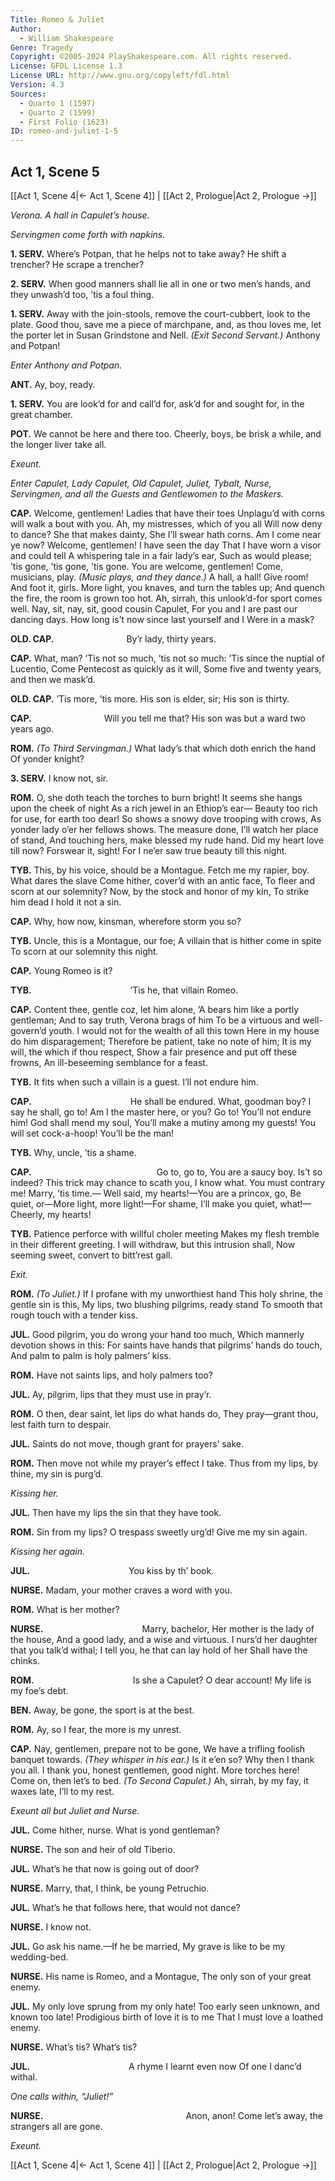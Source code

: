 ```yaml
---
Title: Romeo & Juliet
Author: 
  - William Shakespeare
Genre: Tragedy
Copyright: ©2005-2024 PlayShakespeare.com. All rights reserved.
License: GFDL License 1.3
License URL: http://www.gnu.org/copyleft/fdl.html
Version: 4.3
Sources:
  - Quarto 1 (1597)
  - Quarto 2 (1599)
  - First Folio (1623)
ID: romeo-and-juliet-1-5
---
```


## Act 1, Scene 5
[[Act 1, Scene 4|← Act 1, Scene 4]] | [[Act 2, Prologue|Act 2, Prologue →]]

*Verona. A hall in Capulet’s house.*

*Servingmen come forth with napkins.*

**1. SERV.**
Where’s Potpan, that he helps not to take away? He shift a trencher? He scrape a trencher?

**2. SERV.**
When good manners shall lie all in one or two men’s hands, and they unwash’d too, ’tis a foul thing.

**1. SERV.**
Away with the join-stools, remove the court-cubbert, look to the plate. Good thou, save me a piece of marchpane, and, as thou loves me, let the porter let in Susan Grindstone and Nell.
*(Exit Second Servant.)*
Anthony and Potpan!

*Enter Anthony and Potpan.*

**ANT.**
Ay, boy, ready.

**1. SERV.**
You are look’d for and call’d for, ask’d for and sought for, in the great chamber.

**POT.**
We cannot be here and there too. Cheerly, boys, be brisk a while, and the longer liver take all.

*Exeunt.*

*Enter Capulet, Lady Capulet, Old Capulet, Juliet, Tybalt, Nurse, Servingmen, and all the Guests and Gentlewomen to the Maskers.*

**CAP.**
Welcome, gentlemen! Ladies that have their toes
Unplagu’d with corns will walk a bout with you.
Ah, my mistresses, which of you all
Will now deny to dance? She that makes dainty,
She I’ll swear hath corns. Am I come near ye now?
Welcome, gentlemen! I have seen the day
That I have worn a visor and could tell
A whispering tale in a fair lady’s ear,
Such as would please; ’tis gone, ’tis gone, ’tis gone.
You are welcome, gentlemen! Come, musicians, play.
*(Music plays, and they dance.)*
A hall, a hall! Give room! And foot it, girls.
More light, you knaves, and turn the tables up;
And quench the fire, the room is grown too hot.
Ah, sirrah, this unlook’d-for sport comes well.
Nay, sit, nay, sit, good cousin Capulet,
For you and I are past our dancing days.
How long is’t now since last yourself and I
Were in a mask?

**OLD. CAP.**
        By’r lady, thirty years.

**CAP.**
What, man? ’Tis not so much, ’tis not so much:
’Tis since the nuptial of Lucentio,
Come Pentecost as quickly as it will,
Some five and twenty years, and then we mask’d.

**OLD. CAP.**
’Tis more, ’tis more. His son is elder, sir;
His son is thirty.

**CAP.**
        Will you tell me that?
His son was but a ward two years ago.

**ROM.**
*(To Third Servingman.)*
What lady’s that which doth enrich the hand
Of yonder knight?

**3. SERV.**
I know not, sir.

**ROM.**
O, she doth teach the torches to burn bright!
It seems she hangs upon the cheek of night
As a rich jewel in an Ethiop’s ear⁠—
Beauty too rich for use, for earth too dear!
So shows a snowy dove trooping with crows,
As yonder lady o’er her fellows shows.
The measure done, I’ll watch her place of stand,
And touching hers, make blessed my rude hand.
Did my heart love till now? Forswear it, sight!
For I ne’er saw true beauty till this night.

**TYB.**
This, by his voice, should be a Montague.
Fetch me my rapier, boy. What dares the slave
Come hither, cover’d with an antic face,
To fleer and scorn at our solemnity?
Now, by the stock and honor of my kin,
To strike him dead I hold it not a sin.

**CAP.**
Why, how now, kinsman, wherefore storm you so?

**TYB.**
Uncle, this is a Montague, our foe;
A villain that is hither come in spite
To scorn at our solemnity this night.

**CAP.**
Young Romeo is it?

**TYB.**
           ’Tis he, that villain Romeo.

**CAP.**
Content thee, gentle coz, let him alone,
’A bears him like a portly gentleman;
And to say truth, Verona brags of him
To be a virtuous and well-govern’d youth.
I would not for the wealth of all this town
Here in my house do him disparagement;
Therefore be patient, take no note of him;
It is my will, the which if thou respect,
Show a fair presence and put off these frowns,
An ill-beseeming semblance for a feast.

**TYB.**
It fits when such a villain is a guest.
I’ll not endure him.

**CAP.**
           He shall be endured.
What, goodman boy? I say he shall, go to!
Am I the master here, or you? Go to!
You’ll not endure him! God shall mend my soul,
You’ll make a mutiny among my guests!
You will set cock-a-hoop! You’ll be the man!

**TYB.**
Why, uncle, ’tis a shame.

**CAP.**
              Go to, go to,
You are a saucy boy. Is’t so indeed?
This trick may chance to scath you, I know what.
You must contrary me! Marry, ’tis time.⁠—
Well said, my hearts!—You are a princox, go,
Be quiet, or—More light, more light!—For shame,
I’ll make you quiet, what!—Cheerly, my hearts!

**TYB.**
Patience perforce with willful choler meeting
Makes my flesh tremble in their different greeting.
I will withdraw, but this intrusion shall,
Now seeming sweet, convert to bitt’rest gall.

*Exit.*

**ROM.**
*(To Juliet.)*
If I profane with my unworthiest hand
This holy shrine, the gentle sin is this,
My lips, two blushing pilgrims, ready stand
To smooth that rough touch with a tender kiss.

**JUL.**
Good pilgrim, you do wrong your hand too much,
Which mannerly devotion shows in this:
For saints have hands that pilgrims’ hands do touch,
And palm to palm is holy palmers’ kiss.

**ROM.**
Have not saints lips, and holy palmers too?

**JUL.**
Ay, pilgrim, lips that they must use in pray’r.

**ROM.**
O then, dear saint, let lips do what hands do,
They pray—grant thou, lest faith turn to despair.

**JUL.**
Saints do not move, though grant for prayers’ sake.

**ROM.**
Then move not while my prayer’s effect I take.
Thus from my lips, by thine, my sin is purg’d.

*Kissing her.*

**JUL.**
Then have my lips the sin that they have took.

**ROM.**
Sin from my lips? O trespass sweetly urg’d!
Give me my sin again.

*Kissing her again.*

**JUL.**
           You kiss by th’ book.

**NURSE.**
Madam, your mother craves a word with you.

**ROM.**
What is her mother?

**NURSE.**
           Marry, bachelor,
Her mother is the lady of the house,
And a good lady, and a wise and virtuous.
I nurs’d her daughter that you talk’d withal;
I tell you, he that can lay hold of her
Shall have the chinks.

**ROM.**
           Is she a Capulet?
O dear account! My life is my foe’s debt.

**BEN.**
Away, be gone, the sport is at the best.

**ROM.**
Ay, so I fear, the more is my unrest.

**CAP.**
Nay, gentlemen, prepare not to be gone,
We have a trifling foolish banquet towards.
*(They whisper in his ear.)*
Is it e’en so? Why then I thank you all.
I thank you, honest gentlemen, good night.
More torches here! Come on, then let’s to bed.
*(To Second Capulet.)*
Ah, sirrah, by my fay, it waxes late,
I’ll to my rest.

*Exeunt all but Juliet and Nurse.*

**JUL.**
Come hither, nurse. What is yond gentleman?

**NURSE.**
The son and heir of old Tiberio.

**JUL.**
What’s he that now is going out of door?

**NURSE.**
Marry, that, I think, be young Petruchio.

**JUL.**
What’s he that follows here, that would not dance?

**NURSE.**
I know not.

**JUL.**
Go ask his name.—If he be married,
My grave is like to be my wedding-bed.

**NURSE.**
His name is Romeo, and a Montague,
The only son of your great enemy.

**JUL.**
My only love sprung from my only hate!
Too early seen unknown, and known too late!
Prodigious birth of love it is to me
That I must love a loathed enemy.

**NURSE.**
What’s tis? What’s tis?

**JUL.**
           A rhyme I learnt even now
Of one I danc’d withal.

*One calls within, “Juliet!”*

**NURSE.**
                Anon, anon!
Come let’s away, the strangers all are gone.

*Exeunt.*

[[Act 1, Scene 4|← Act 1, Scene 4]] | [[Act 2, Prologue|Act 2, Prologue →]]